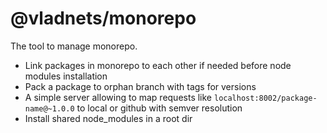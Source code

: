 # @vladnets/monorepo

The tool to manage monorepo.

- Link packages in monorepo to each other if needed before node modules installation
- Pack a package to orphan branch with tags for versions
- A simple server allowing to map requests like `localhost:8002/package-name@~1.0.0` to local or github with semver resolution
- Install shared node_modules in a root dir